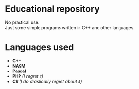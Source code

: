 # Educational repository

No practical use.\
Just some simple programs written in C++ and other languages.

# Languages used

- **C++**
- **NASM**
- **Pascal**
- **PHP** *(I regret it)*
- **C#** *(I do drastically regret about it)*
